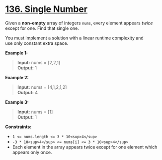 # [136\. Single Number](https://leetcode.com/problems/single-number/)

Given a **non-empty** array of integers `nums`, every element appears _twice_
except for one. Find that single one.

You must implement a solution with a linear runtime complexity and use only
constant extra space.

**Example 1:**

> **Input:** nums = \[2,2,1\]  
> **Output:** 1

**Example 2:**

> **Input:** nums = \[4,1,2,1,2\]  
> **Output:** 4

**Example 3:**

> **Input:** nums = \[1\]  
> **Output:** 1

**Constraints:**

- `1 <= nums.length <= 3 * 10<sup>4</sup>`
- `-3 * 10<sup>4</sup> <= nums[i] <= 3 * 10<sup>4</sup>`
- Each element in the array appears twice except for one element which appears
  only once.
